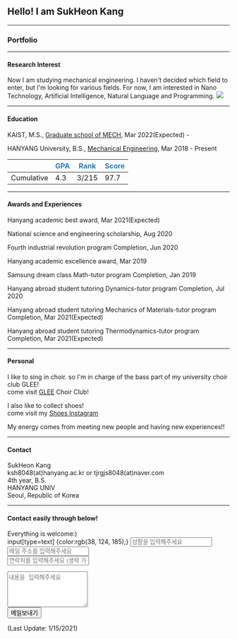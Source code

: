 ## Hello! I am SukHeon Kang

---

### Portfolio

---

#### Research Interest 
Now I am studying mechanical engineering.
I haven't decided which field to enter, but I'm looking for various fields. For now, I am interested in Nano Technology, Artificial Intelligence, Natural Language and Programming.
<img src="images/aabb.gif"/>

---

#### Education
KAIST, M.S., [Graduate school of MECH](https://me.kaist.ac.kr/main/main.html), Mar 2022(Expected) -

HANYANG University, B.S., [Mechanical Engineering](http://me.hanyang.ac.kr/), Mar 2018 - Present

||<span style="color:rgb(38, 124, 185)">GPA</span>|<span style="color:rgb(38, 124, 185)">Rank</span>|<span style="color:rgb(38, 124, 185)">Score</span>|
|----|----|----|----|
|Cumulative|4.3|3/215|97.7|

---

#### Awards and Experiences
Hanyang academic best award, Mar 2021(Expected)

National science and engineering scholarship, Aug 2020

Fourth industrial revolution program Completion, Jun 2020

Hanyang academic excellence award, Mar 2019

Samsung dream class Math-tutor program Completion, Jan 2019

Hanyang abroad student tutoring Dynamics-tutor program Completion, Jul 2020

Hanyang abroad student tutoring Mechanics of Materials-tutor program Completion, Mar 2021(Expected)

Hanyang abroad student tutoring Thermodynamics-tutor program Completion, Mar 2021(Expected)

---

#### Personal
I like to sing in choir. so I'm in charge of the bass part of my university choir club GLEE!
<br>
come visit [GLEE](https://www.youtube.com/channel/UCd3RBgdgh2xeIMHPRJBOFDw) Choir Club!

I also like to collect shoes!
<br>
come visit my [Shoes Instagram](https://www.instagram.com/honey__ksh/)

My energy comes from meeting new people and having new experiences!!

---

#### Contact
SukHeon Kang
<br>
ksh8048(at)hanyang.ac.kr or tjrgjs8048(at)naver.com
<br>
4th year, B.S.
<br>
HANYANG UNIV
<br>
Seoul, Republic of Korea

---

#### Contact easily through below!
Everything is welcome:)
<br>
input[type=text]
{color:rgb(38, 124, 185);}
<input type="text" name="name" placeholder="성함을 입력해주세요">
<br>
<input type="text" name="email" placeholder="메일 주소를 입력해주세요">
<br>
<input type="text" name="phone" placeholder="연락처를 입력해주세요 (생략 가능)">
<br>
<textarea name="message" rows="5" placeholder="내용을 입력해주세요 "></textarea>
<br>
<input type="button" name="submit" class="btn white" value="메일보내기"/>

 <script type="text/javascript">
	
	$(document).ready(function() {
		emailjs.init("user_W8k3o3ocIJ3fuVK8YTRFe");		
        //"user_xxxxx"이 부분은 사용자마다 다르니 반드시 emailJS의 installation 화면을 확인
        $('input[name=submit]').click(function(){       	 
          
          var templateParams = {	
          //각 요소는 emailJS에서 설정한 템플릿과 동일한 명으로 작성!
                name: $('input[name=name]').val(),
                phone: $('input[name=phone]').val(), 
                email : $('input[name=email]').val(),
                message : $('textarea[name=message]').val()
           				};
                    
                	
         emailjs.send('gmail', 'template_boq49uk', templateParams)
         //emailjs.send('service ID', 'template ID', 보낼 내용이 담긴 객체)
         	    .then(function(response) {
         	       console.log('SUCCESS!', response.status, response.text);
         	    }, function(error) {
         	       console.log('FAILED...', error);
         	    });
         	       


        });
        
	  });
    

	</script>
(Last Update: 1/15/2021)

